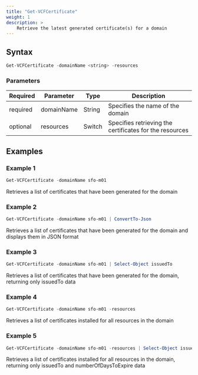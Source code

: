 ```yaml
---
title: "Get-VCFCertificate"
weight: 1
description: >
    Retrieve the latest generated certificate(s) for a domain
---
```


## Syntax
``` powershell
Get-VCFCertificate -domainName <string> -resources
```

### Parameters

| Required | Parameter   | Type     |  Description                                                   |
| ---------| ------------|----------| -------------------------------------------------------------- |
| required | domainName  | String   | Specifies the name of the domain                               | 
| optional | resources   | Switch   | Specifies retrieving the certificates for the resources        |

## Examples
### Example 1
``` powershell
Get-VCFCertificate -domainName sfo-m01
```
Retrieves a list of certificates that have been generated for the domain

### Example 2
``` powershell
Get-VCFCertificate -domainName sfo-m01 | ConvertTo-Json
```
Retrieves a list of certificates that have been generated for the domain and displays them in JSON format

### Example 3
``` powershell
Get-VCFCertificate -domainName sfo-m01 | Select-Object issuedTo
```
Retrieves a list of certificates that have been generated for the domain, returning only issuedTo data

### Example 4
``` powershell
Get-VCFCertificate -domainName sfo-m01 -resources
```
Retrieves a list of certificates installed for all resources in the domain

### Example 5
``` powershell
Get-VCFCertificate -domainName sfo-m01 -resources | Select-Object issuedTo, numberOfDaysToExpire
```
Retrieves a list of certificates installed for all resources in the domain, returning only issuedTo and numberOfDaysToExpire data